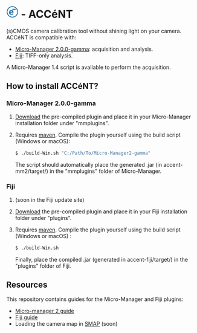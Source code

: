 # ![accent-logo-blue-32](accent-fiji\src\main\resources\images\accent-logo-blue-32.png) - ACCéNT

(s)CMOS camera calibration tool without shining light on your camera. ACCéNT is compatible with:

- [Micro-Manager 2.0.0-gamma](https://micro-manager.org/wiki/Download_Micro-Manager_Latest_Release): acquisition and analysis.
- [Fiji](https://imagej.net/Fiji/Downloads): TIFF-only analysis.

A Micro-Manager 1.4 script is available to perform the acquisition.

## How to install ACCéNT?

### Micro-Manager 2.0.0-gamma

1. [Download](https://github.com/ries-lab/Accent/releases) the pre-compiled plugin and place it in your Micro-Manager installation folder under "mmplugins".

2. Requires [maven](https://maven.apache.org/). Compile the plugin yourself using the build script (Windows or macOS):

   ```bash
   $ ./build-Win.sh "C:/Path/To/Micro-Manager2-gamma"
   ```

   The script should automatically place the generated .jar (in accent-mm2/target/) in the "mmplugins" folder of Micro-Manager.

### Fiji

1. (soon in the Fiji update site)

2. [Download](https://github.com/ries-lab/Accent/releases) the pre-compiled plugin and place it in your Fiji installation folder under "plugins".

3. Requires  [maven](https://maven.apache.org/). Compile the plugin yourself using the build script (Windows or macOS) : 

   ```bash
   $ ./build-Win.sh
   ```

   Finally, place the compiled .jar (generated in accent-fiji/target/) in the "plugins" folder of Fiji.



## Resources

This repository contains guides for the Micro-Manager and Fiji plugins:

- [Micro-manager 2 guide](guide/guide-mm2.md)
- [Fiji guide](guide/guide-fiji)
- Loading the camera map in [SMAP](https://github.com/jries/SMAP) (soon)